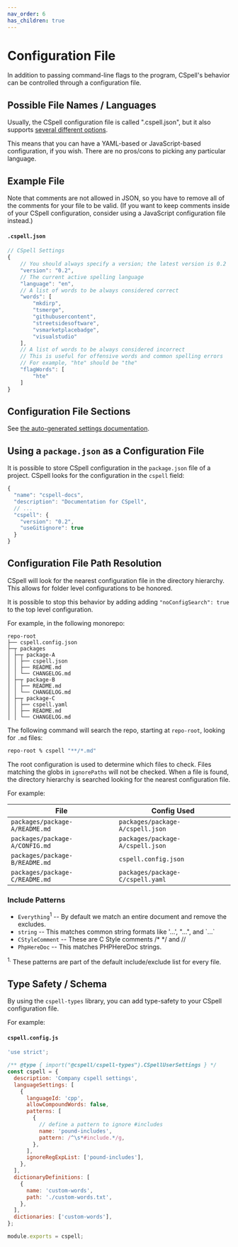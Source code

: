 ```yaml
---
nav_order: 6
has_children: true
---
```


# Configuration File

In addition to passing command-line flags to the program, CSpell's behavior can be controlled through a configuration file.

## Possible File Names / Languages

Usually, the CSpell configuration file is called ".cspell.json", but it also supports [several different options](https://github.com/streetsidesoftware/cspell/blob/main/packages/cspell-lib/src/Settings/configSearchPlaces.ts).

This means that you can have a YAML-based or JavaScript-based configuration, if you wish. There are no pros/cons to picking any particular language.

## Example File

Note that comments are not allowed in JSON, so you have to remove all of the comments for your file to be valid. (If you want to keep comments inside of your CSpell configuration, consider using a JavaScript configuration file instead.)

<!-- markdownlint-disable-next-line -->
#### **`.cspell.json`**

```javascript
// CSpell Settings
{
    // You should always specify a version; the latest version is 0.2
    "version": "0.2",
    // The current active spelling language
    "language": "en",
    // A list of words to be always considered correct
    "words": [
        "mkdirp",
        "tsmerge",
        "githubusercontent",
        "streetsidesoftware",
        "vsmarketplacebadge",
        "visualstudio"
    ],
    // A list of words to be always considered incorrect
    // This is useful for offensive words and common spelling errors
    // For example, "hte" should be "the"
    "flagWords": [
        "hte"
    ]
}
```

## Configuration File Sections

See [the auto-generated settings documentation](../types/cspell-types/interfaces/CSpellSettings.md).

## Using a `package.json` as a Configuration File

It is possible to store CSpell configuration in the `package.json` file of a project. CSpell looks for the configuration in the `cspell` field:

```js
{
  "name": "cspell-docs",
  "description": "Documentation for CSpell",
  // ...
  "cspell": {
    "version": "0.2",
    "useGitignore": true
  }
}
```

## Configuration File Path Resolution

CSpell will look for the nearest configuration file in the directory hierarchy. This allows for folder level configurations to be honored.

It is possible to stop this behavior by adding adding `"noConfigSearch": true` to the top level configuration.

For example, in the following monorepo:

```text
repo-root
├── cspell.config.json
├─┬ packages
│ ├─┬ package-A
│ │ ├── cspell.json
│ │ ├── README.md
│ │ └── CHANGELOG.md
│ ├─┬ package-B
│ │ ├── README.md
│ │ └── CHANGELOG.md
│ ├─┬ package-C
│ │ ├── cspell.yaml
│ │ ├── README.md
│ │ └── CHANGELOG.md
```

The following command will search the repo, starting at `repo-root`, looking for `.md` files:

```sh
repo-root % cspell "**/*.md"
```

The root configuration is used to determine which files to check. Files matching the globs in `ignorePaths` will not be checked. When a file is found, the directory hierarchy is searched looking for the nearest configuration file.

For example:

| File                           | Config Used                      |
| ------------------------------ | -------------------------------- |
| `packages/package-A/README.md` | `packages/package-A/cspell.json` |
| `packages/package-A/CONFIG.md` | `packages/package-A/cspell.json` |
| `packages/package-B/README.md` | `cspell.config.json`             |
| `packages/package-C/README.md` | `packages/package-C/cspell.yaml` |

### Include Patterns

- `Everything`<sup>1</sup> -- By default we match an entire document and remove the excludes.
- `string` -- This matches common string formats like '...', "...", and \`...\`
- `CStyleComment` -- These are C Style comments /\* \*/ and //
- `PhpHereDoc` -- This matches PHPHereDoc strings.

<sup>1.</sup> These patterns are part of the default include/exclude list for every file.

## Type Safety / Schema

By using the `cspell-types` library, you can add type-safety to your CSpell configuration file.

For example:

<!-- markdownlint-disable-next-line -->
#### **`cspell.config.js`**

```javascript
'use strict';

/** @type { import("@cspell/cspell-types").CSpellUserSettings } */
const cspell = {
  description: 'Company cspell settings',
  languageSettings: [
    {
      languageId: 'cpp',
      allowCompoundWords: false,
      patterns: [
        {
          // define a pattern to ignore #includes
          name: 'pound-includes',
          pattern: /^\s*#include.*/g,
        },
      ],
      ignoreRegExpList: ['pound-includes'],
    },
  ],
  dictionaryDefinitions: [
    {
      name: 'custom-words',
      path: './custom-words.txt',
    },
  ],
  dictionaries: ['custom-words'],
};

module.exports = cspell;
```
